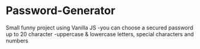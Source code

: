 # Password-Generator
Small funny project using Vanilla JS
 -you can choose a secured password up to 20 character 
 -uppercase & lowercase letters, special characters and numbers
